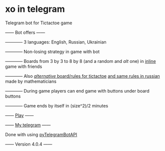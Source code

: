 # xo in telegram
Telegram bot for Tictactoe game

—— Bot offers ——

———— 3 languages: English, Russian, Ukrainian

———— Non-losing strategy in game with bot

———— Boards from 3 by 3 to 8 by 8 (and a random and *alt* one) in [inline](https://core.telegram.org/bots/2-0-intro#inline-bots-2-0) game with friends

———— Also [*alternative* board/rules for tictactoe](https://mathwithbaddrawings.com/2013/06/16/ultimate-tic-tac-toe/) [and same rules in russian](https://habr.com/post/183764/) made by mathematicians

———— During game players can end game with buttons under board buttons

———— Game ends by itself in (size^2)/2 minutes

—— [Play](https://t.me/m0xbot?start=0) ——

—— [My telegram](https://t.me/kor0p) ——

Done with using [pyTelegramBotAPI](https://www.github.com/eternnoir/pyTelegramBotAPI)

—— Version 4.0.4 ——
